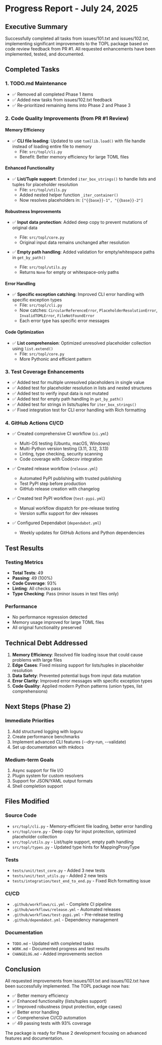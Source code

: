 # Progress Report - July 24, 2025

## Executive Summary

Successfully completed all tasks from issues/101.txt and issues/102.txt, implementing significant improvements to the TOPL package based on code review feedback from PR #1. All requested enhancements have been implemented, tested, and documented.

## Completed Tasks

### 1. TODO.md Maintenance
- ✅ Removed all completed Phase 1 items
- ✅ Added new tasks from issues/102.txt feedback
- ✅ Re-prioritized remaining items into Phase 2 and Phase 3

### 2. Code Quality Improvements (from PR #1 Review)

#### Memory Efficiency
- ✅ **CLI file loading**: Updated to use `tomllib.load()` with file handle instead of loading entire file to memory
  - File: `src/topl/cli.py`
  - Benefit: Better memory efficiency for large TOML files

#### Enhanced Functionality
- ✅ **List/Tuple support**: Extended `iter_box_strings()` to handle lists and tuples for placeholder resolution
  - File: `src/topl/utils.py`
  - Added nested helper function `_iter_container()` 
  - Now resolves placeholders in: `["{{base}}-1", "{{base}}-2"]`

#### Robustness Improvements
- ✅ **Input data protection**: Added deep copy to prevent mutations of original data
  - File: `src/topl/core.py`
  - Original input data remains unchanged after resolution
  
- ✅ **Empty path handling**: Added validation for empty/whitespace paths in `get_by_path()`
  - File: `src/topl/utils.py`
  - Returns `None` for empty or whitespace-only paths

#### Error Handling
- ✅ **Specific exception catching**: Improved CLI error handling with specific exception types
  - File: `src/topl/cli.py`
  - Now catches: `CircularReferenceError`, `PlaceholderResolutionError`, `InvalidTOMLError`, `FileNotFoundError`
  - Each error type has specific error messages

#### Code Optimization
- ✅ **List comprehension**: Optimized unresolved placeholder collection using `list.extend()`
  - File: `src/topl/core.py`
  - More Pythonic and efficient pattern

### 3. Test Coverage Enhancements
- ✅ Added test for multiple unresolved placeholders in single value
- ✅ Added test for placeholder resolution in lists and nested structures
- ✅ Added test to verify input data is not mutated
- ✅ Added test for empty path handling in `get_by_path()`
- ✅ Added test for strings in lists/tuples for `iter_box_strings()`
- ✅ Fixed integration test for CLI error handling with Rich formatting

### 4. GitHub Actions CI/CD
- ✅ Created comprehensive CI workflow (`ci.yml`)
  - Multi-OS testing (Ubuntu, macOS, Windows)
  - Multi-Python version testing (3.11, 3.12, 3.13)
  - Linting, type checking, security scanning
  - Code coverage with Codecov integration
  
- ✅ Created release workflow (`release.yml`)
  - Automated PyPI publishing with trusted publishing
  - Test PyPI step before production
  - GitHub release creation with changelog
  
- ✅ Created test PyPI workflow (`test-pypi.yml`)
  - Manual workflow dispatch for pre-release testing
  - Version suffix support for dev releases
  
- ✅ Configured Dependabot (`dependabot.yml`)
  - Weekly updates for GitHub Actions and Python dependencies

## Test Results

### Testing Metrics
- **Total Tests**: 49
- **Passing**: 49 (100%)
- **Code Coverage**: 93%
- **Linting**: All checks pass
- **Type Checking**: Pass (minor issues in test files only)

### Performance
- No performance regression detected
- Memory usage improved for large TOML files
- All original functionality preserved

## Technical Debt Addressed

1. **Memory Efficiency**: Resolved file loading issue that could cause problems with large files
2. **Edge Cases**: Fixed missing support for lists/tuples in placeholder resolution
3. **Data Safety**: Prevented potential bugs from input data mutation
4. **Error Clarity**: Improved error messages with specific exception types
5. **Code Quality**: Applied modern Python patterns (union types, list comprehensions)

## Next Steps (Phase 2)

### Immediate Priorities
1. Add structured logging with loguru
2. Create performance benchmarks
3. Implement advanced CLI features (--dry-run, --validate)
4. Set up documentation with mkdocs

### Medium-term Goals
1. Async support for file I/O
2. Plugin system for custom resolvers
3. Support for JSON/YAML output formats
4. Shell completion support

## Files Modified

### Source Code
- `src/topl/cli.py` - Memory-efficient file loading, better error handling
- `src/topl/core.py` - Deep copy for input protection, optimized placeholder collection
- `src/topl/utils.py` - List/tuple support, empty path handling
- `src/topl/types.py` - Updated type hints for MappingProxyType

### Tests
- `tests/unit/test_core.py` - Added 3 new tests
- `tests/unit/test_utils.py` - Added 2 new tests
- `tests/integration/test_end_to_end.py` - Fixed Rich formatting issue

### CI/CD
- `.github/workflows/ci.yml` - Complete CI pipeline
- `.github/workflows/release.yml` - Automated releases
- `.github/workflows/test-pypi.yml` - Pre-release testing
- `.github/dependabot.yml` - Dependency management

### Documentation
- `TODO.md` - Updated with completed tasks
- `WORK.md` - Documented progress and test results
- `CHANGELOG.md` - Added improvements section

## Conclusion

All requested improvements from issues/101.txt and issues/102.txt have been successfully implemented. The TOPL package now has:
- ✅ Better memory efficiency
- ✅ Enhanced functionality (lists/tuples support)
- ✅ Improved robustness (input protection, edge cases)
- ✅ Better error handling
- ✅ Comprehensive CI/CD automation
- ✅ 49 passing tests with 93% coverage

The package is ready for Phase 2 development focusing on advanced features and documentation.